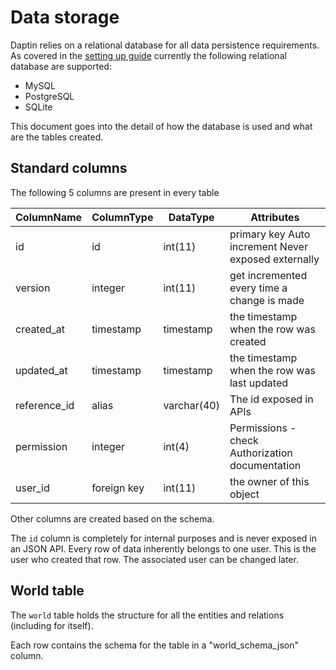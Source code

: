 # Data storage

Daptin relies on a relational database for all data persistence requirements. As covered in the [setting up guide](settingup.md) currently the following relational database are supported:

- MySQL
- PostgreSQL
- SQLite

This document goes into the detail of how the database is used and what are the tables created.

## Standard columns


The following 5 columns are present in every table

| ColumnName   | ColumnType  | DataType    | Attributes                                           |
|--------------|-------------|-------------|------------------------------------------------------|
| id           | id          | int(11)       | primary key  Auto increment Never exposed externally |
| version      | integer     | int(11)       | get incremented every time a change is made          |
| created_at   | timestamp   | timestamp   | the timestamp when the row was created               |
| updated_at   | timestamp   | timestamp   | the timestamp when the row was last updated          |
| reference_id | alias       | varchar(40) | The id exposed in APIs                               |
| permission   | integer     | int(4)      | Permissions - check Authorization documentation      |
| user_id      | foreign key | int(11)       | the owner of this object                             |

Other columns are created based on the schema. 

The ```id``` column is completely for internal purposes and is never exposed in an JSON API.
Every row of data inherently belongs to one user. This is the user who created that row. The associated user can be changed later.

## World table

The ```world``` table holds the structure for all the entities and relations (including for itself).

Each row contains the schema for the table in a "world_schema_json" column.
